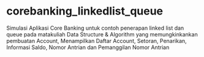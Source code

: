 # corebanking_linkedlist_queue
Simulasi Aplikasi Core Banking untuk contoh penerapan linked list dan queue pada matakuliah Data Structure &amp; Algorithm yang memungkinkankan pembuatan Account, Menampilkan Daftar Account, Setoran, Penarikan, Informasi Saldo, Nomor Antrian dan Pemanggilan Nomor Antrian
